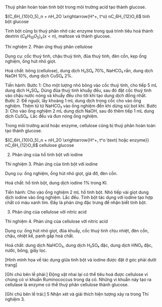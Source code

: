 Thuỷ phân hoàn toàn tinh bột trong môi trường acid tạo thành glucose.

$(C_6H_{10}O_5)_n + nH_2O \xrightarrow{H^+, t^o} nC_6H_{12}O_6$
tinh bột                                glucose

Tinh bột cũng bị thuỷ phân nhờ các enzyme trong quá trình tiêu hoá thành dextrin $(C_6H_{10}O_5)_x (x < n)$, maltose và thành glucose.

Thí nghiệm 2. Phản ứng thuỷ phân cellulose

Dụng cụ: cốc thuỷ tinh, chậu thuỷ tinh, đũa thuỷ tinh, đèn cồn, kẹp ống nghiệm, ống hút nhỏ giọt.

Hoá chất: bông (cellulose), dung dịch H₂SO₄ 70%, NaHCO₃ rắn, dung dịch NaOH 10%, dung dịch CuSO₄ 2%.

Tiến hành:
Bước 1: Cho một lượng nhỏ bông vào cốc thuỷ tinh, cho tiếp 5 mL dung dịch H₂SO₄. Dùng đũa thuỷ tinh khuấy đều, sau đó đặt cốc thuỷ tinh vào chậu nước nóng và khuấy đều cho tới khi tạo dung dịch đồng nhất.
Bước 2: Để nguội, lấy khoảng 1 mL dung dịch trong cốc cho vào ống nghiệm. Thêm từ từ NaHCO₃ vào ống nghiệm đến khi dừng sủi bọt khí.
Bước 3: Cho vào ống nghiệm 2 mL dung dịch NaOH, sau đó thêm tiếp 1 mL dung dịch CuSO₄. Lắc đều và đun nóng ống nghiệm.

Trong môi trường acid hoặc enzyme, cellulose cũng bị thuỷ phân hoàn toàn tạo thành glucose.

$(C_6H_{10}O_5)_n + nH_2O \xrightarrow{H^+, t^o \text{ hoặc enzyme}} nC_6H_{12}O_6$
cellulose                                                glucose

2. Phản ứng của hồ tinh bột với iodine

Thí nghiệm 3. Phản ứng của tinh bột với iodine

Dụng cụ: ống nghiệm, ống hút nhỏ giọt, giá đỡ, đèn cồn.

Hoá chất: hồ tinh bột, dung dịch iodine 1% trong KI.

Tiến hành:
Cho vào ống nghiệm 2 mL hồ tinh bột. Nhỏ tiếp vài giọt dung dịch iodine vào ống nghiệm. Lắc đều.
Tinh bột tác dụng với iodine tạo hợp chất có màu xanh tím. Đây là phản ứng đặc trưng để nhận biết tinh bột.

3. Phản ứng của cellulose với nitric acid

Thí nghiệm 4. Phản ứng của cellulose với nitric acid

Dụng cụ: ống hút nhỏ giọt, đũa khuấy, cốc thuỷ tinh chịu nhiệt, đèn cồn, chậu, nhiệt kế, panh gắp hoá chất.

Hoá chất: dung dịch NaHCO₃, dung dịch H₂SO₄ đặc, dung dịch HNO₃ đặc, nước, bông, giấy lọc.

[Hình minh họa về tác dụng giữa tinh bột và iodine được đặt ở góc phải dưới trang]

[Ghi chú bên lề phải:]
Động vật nhai lại có thể tiêu hoá được cellulose vì chúng có vi khuẩn Ruminococcus trong dạ cỏ. Những vi khuẩn này tạo ra cellulase là enzyme có thể thuỷ phân cellulose thành glucose.

[Ghi chú bên lề trái:]
5 Nhận xét và giải thích hiện tượng xảy ra trong Thí nghiệm 3.